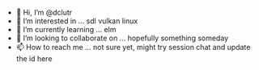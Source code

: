 - 👋 Hi, I’m @dclutr
- 👀 I’m interested in ... sdl vulkan linux
- 🌱 I’m currently learning ...
    elm
- 💞️ I’m looking to collaborate on ...
    hopefully something someday
- 📫 How to reach me ...
    not sure yet, might try session chat and update the id here
<!---
dclutr/dclutr is a ✨ special ✨ repository because its `README.md` (this file) appears on your GitHub profile.
You can click the Preview link to take a look at your changes.
--->
